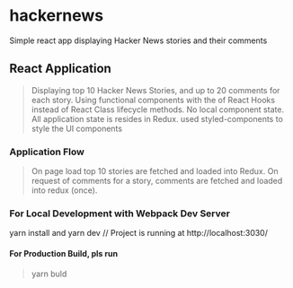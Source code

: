 # hackernews
Simple react app displaying Hacker News stories and their comments

## React Application
> Displaying top 10 Hacker News Stories, and up to 20 comments for each story.
> Using functional components with the of React Hooks instead of React Class lifecycle methods.
> No local component state. All application state is resides in Redux.
> used styled-components to style the UI components

### Application Flow
> On page load top 10 stories are fetched and loaded into Redux.
> On request of comments for a story, comments are fetched and loaded into redux (once).

### For Local Development with Webpack Dev Server
 yarn install and yarn dev // Project is running at http://localhost:3030/

#### For Production Build, pls run
> yarn buld
